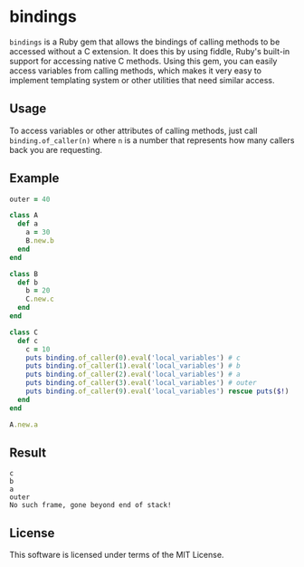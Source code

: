 # bindings

```bindings``` is a Ruby gem that allows the bindings of calling methods to be accessed without a C extension. It does this by using fiddle, Ruby's built-in support for accessing native C methods. Using this gem, you can easily access variables from calling methods, which makes it very easy to implement templating system or other utilities that need similar access.

## Usage

To access variables or other attributes of calling methods, just call ```binding.of_caller(n)``` where ```n``` is a number that represents how many callers back you are requesting.

## Example

```ruby
outer = 40

class A
  def a
    a = 30
    B.new.b
  end
end

class B
  def b
    b = 20
    C.new.c
  end
end

class C
  def c
    c = 10
    puts binding.of_caller(0).eval('local_variables') # c
    puts binding.of_caller(1).eval('local_variables') # b
    puts binding.of_caller(2).eval('local_variables') # a
    puts binding.of_caller(3).eval('local_variables') # outer
    puts binding.of_caller(9).eval('local_variables') rescue puts($!)
  end
end

A.new.a
```

## Result

```
c
b
a
outer
No such frame, gone beyond end of stack!
```

## License

This software is licensed under terms of the MIT License.
